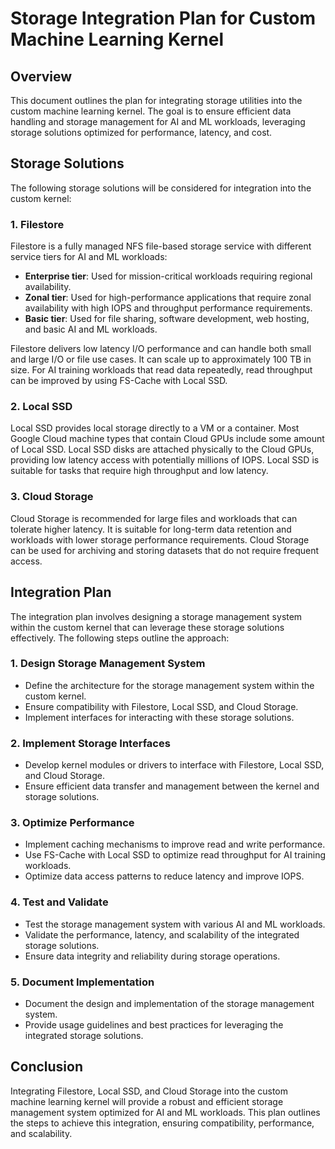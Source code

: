 # Storage Integration Plan for Custom Machine Learning Kernel

## Overview
This document outlines the plan for integrating storage utilities into the custom machine learning kernel. The goal is to ensure efficient data handling and storage management for AI and ML workloads, leveraging storage solutions optimized for performance, latency, and cost.

## Storage Solutions
The following storage solutions will be considered for integration into the custom kernel:

### 1. Filestore
Filestore is a fully managed NFS file-based storage service with different service tiers for AI and ML workloads:
- **Enterprise tier**: Used for mission-critical workloads requiring regional availability.
- **Zonal tier**: Used for high-performance applications that require zonal availability with high IOPS and throughput performance requirements.
- **Basic tier**: Used for file sharing, software development, web hosting, and basic AI and ML workloads.

Filestore delivers low latency I/O performance and can handle both small and large I/O or file use cases. It can scale up to approximately 100 TB in size. For AI training workloads that read data repeatedly, read throughput can be improved by using FS-Cache with Local SSD.

### 2. Local SSD
Local SSD provides local storage directly to a VM or a container. Most Google Cloud machine types that contain Cloud GPUs include some amount of Local SSD. Local SSD disks are attached physically to the Cloud GPUs, providing low latency access with potentially millions of IOPS. Local SSD is suitable for tasks that require high throughput and low latency.

### 3. Cloud Storage
Cloud Storage is recommended for large files and workloads that can tolerate higher latency. It is suitable for long-term data retention and workloads with lower storage performance requirements. Cloud Storage can be used for archiving and storing datasets that do not require frequent access.

## Integration Plan
The integration plan involves designing a storage management system within the custom kernel that can leverage these storage solutions effectively. The following steps outline the approach:

### 1. Design Storage Management System
- Define the architecture for the storage management system within the custom kernel.
- Ensure compatibility with Filestore, Local SSD, and Cloud Storage.
- Implement interfaces for interacting with these storage solutions.

### 2. Implement Storage Interfaces
- Develop kernel modules or drivers to interface with Filestore, Local SSD, and Cloud Storage.
- Ensure efficient data transfer and management between the kernel and storage solutions.

### 3. Optimize Performance
- Implement caching mechanisms to improve read and write performance.
- Use FS-Cache with Local SSD to optimize read throughput for AI training workloads.
- Optimize data access patterns to reduce latency and improve IOPS.

### 4. Test and Validate
- Test the storage management system with various AI and ML workloads.
- Validate the performance, latency, and scalability of the integrated storage solutions.
- Ensure data integrity and reliability during storage operations.

### 5. Document Implementation
- Document the design and implementation of the storage management system.
- Provide usage guidelines and best practices for leveraging the integrated storage solutions.

## Conclusion
Integrating Filestore, Local SSD, and Cloud Storage into the custom machine learning kernel will provide a robust and efficient storage management system optimized for AI and ML workloads. This plan outlines the steps to achieve this integration, ensuring compatibility, performance, and scalability.
